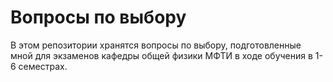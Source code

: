 # Вопросы по выбору

В этом репозитории хранятся вопросы по выбору, подготовленные мной для экзаменов кафедры общей физики МФТИ в ходе обучения в 1-6 семестрах.